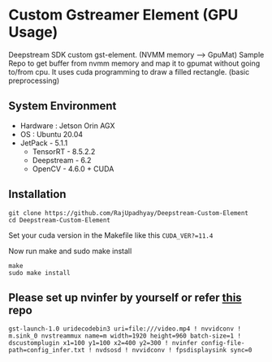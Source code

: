 # Custom Gstreamer Element (GPU Usage)
Deepstream SDK custom gst-element.
(NVMM memory --> GpuMat)
Sample Repo to get buffer from nvmm memory and map it to gpumat without going to/from cpu.
It uses cuda programming to draw a filled rectangle. (basic preprocessing)

## System Environment
- Hardware : Jetson Orin AGX
- OS : Ubuntu 20.04 
- JetPack - 5.1.1
  - TensorRT - 8.5.2.2
  - Deepstream - 6.2
  - OpenCV - 4.6.0 + CUDA


## Installation
```
git clone https://github.com/RajUpadhyay/Deepstream-Custom-Element
cd Deepstream-Custom-Element
```

Set your cuda version in the Makefile like this
`CUDA_VER?=11.4`

Now run make and sudo make install
```
make
sudo make install
```


## Please set up nvinfer by yourself or refer [this](https://github.com/RajUpadhyay/Detectron2-Deepstream) repo
```
gst-launch-1.0 uridecodebin3 uri=file:///video.mp4 ! nvvidconv ! m.sink_0 nvstreammux name=m width=1920 height=960 batch-size=1 ! dscustomplugin x1=100 y1=100 x2=400 y2=300 ! nvinfer config-file-path=config_infer.txt ! nvdsosd ! nvvidconv ! fpsdisplaysink sync=0
```
